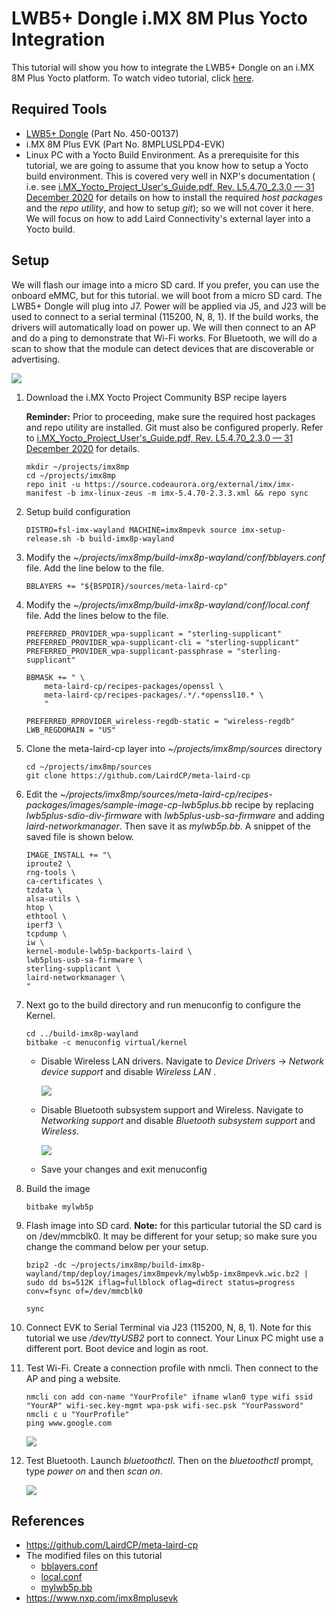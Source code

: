 # LWB5+ Dongle i.MX 8M Plus Yocto Integration



 This tutorial will show you how to integrate the LWB5+ Dongle on an i.MX 8M Plus Yocto platform. To watch video tutorial, click [here](https://youtu.be/Fo51VTsuSb4).

## Required Tools

   - [LWB5+ Dongle](https://www.lairdconnect.com/wireless-modules/wifi-modules-bluetooth/sterling-lwb5-plus-wifi-5-bluetooth-5-module) (Part No. 450-00137)
   - i.MX 8M Plus EVK (Part No. 8MPLUSLPD4-EVK)
   - Linux PC with a Yocto Build Environment. As a prerequisite for this tutorial, we are going to assume that you know how to setup a Yocto build environment. This is covered very well in NXP's documentation ( i.e. see [i.MX_Yocto_Project_User's_Guide.pdf, Rev. L5.4.70_2.3.0 — 31 December 2020](https://community.nxp.com/pwmxy87654/attachments/pwmxy87654/imx-processors/171785/1/i.MX_Yocto_Project_User's_Guide.pdf) for details on how to install the required *host packages* and the *repo utility*, and how to setup *git*); so we will not cover it here. We will focus on how to add Laird Connectivity's external layer into a Yocto build. 

## Setup

   We will flash our image into a micro SD card. If you prefer, you can use the onboard eMMC, but for this tutorial. we will boot from a micro SD card. The LWB5+ Dongle will plug into J7. Power will be applied via J5, and J23 will be used to connect to a serial terminal (115200, N, 8, 1). If the build works, the drivers will automatically load on power up. We will then connect to an AP and do a ping to demonstrate that Wi-Fi works. For Bluetooth, we will do a scan to show that the module can detect devices that are discoverable or advertising.

   ![](../images/dongle/Setup.PNG)

   

1. Download the i.MX Yocto Project Community BSP recipe layers

   **Reminder:** Prior to proceeding, make sure the required host packages and repo utility are installed. Git must also be configured properly. Refer to [i.MX_Yocto_Project_User's_Guide.pdf, Rev. L5.4.70_2.3.0 — 31 December 2020](https://community.nxp.com/pwmxy87654/attachments/pwmxy87654/imx-processors/171785/1/i.MX_Yocto_Project_User's_Guide.pdf) for details.

   ```
   mkdir ~/projects/imx8mp
   cd ~/projects/imx8mp
   repo init -u https://source.codeaurora.org/external/imx/imx-manifest -b imx-linux-zeus -m imx-5.4.70-2.3.3.xml && repo sync 
   ```

   

2. Setup build configuration

   ```
   DISTRO=fsl-imx-wayland MACHINE=imx8mpevk source imx-setup-release.sh -b build-imx8p-wayland 
   ```

   

3. Modify the *~/projects/imx8mp/build-imx8p-wayland/conf/bblayers.conf* file. Add the line below to the file.

   ```
   BBLAYERS += "${BSPDIR}/sources/meta-laird-cp" 
   ```

   

4. Modify the  *~/projects/imx8mp/build-imx8p-wayland/conf/local.conf* file.  Add the lines below to the file.

   ```
   PREFERRED_PROVIDER_wpa-supplicant = "sterling-supplicant" 
   PREFERRED_PROVIDER_wpa-supplicant-cli = "sterling-supplicant" 
   PREFERRED_PROVIDER_wpa-supplicant-passphrase = "sterling-supplicant" 
   
   BBMASK += " \ 
       meta-laird-cp/recipes-packages/openssl \ 
       meta-laird-cp/recipes-packages/.*/.*openssl10.* \ 
       "
   
   PREFERRED_RPROVIDER_wireless-regdb-static = "wireless-regdb" 
   LWB_REGDOMAIN = "US" 
   ```

   

5. Clone the meta-laird-cp layer into *~/projects/imx8mp/sources* directory

   ```
   cd ~/projects/imx8mp/sources
   git clone https://github.com/LairdCP/meta-laird-cp
   ```

   

6. Edit the *~/projects/imx8mp/sources/meta-laird-cp/recipes-packages/images/sample-image-cp-lwb5plus.bb* recipe by replacing *lwb5plus-sdio-div-firmware* with *lwb5plus-usb-sa-firmware* and adding *laird-networkmanager*. Then save it as *mylwb5p.bb*. A snippet of the saved file is shown below.

   ```
   IMAGE_INSTALL += "\ 
   iproute2 \ 
   rng-tools \ 
   ca-certificates \ 
   tzdata \ 
   alsa-utils \ 
   htop \ 
   ethtool \ 
   iperf3 \ 
   tcpdump \ 
   iw \ 
   kernel-module-lwb5p-backports-laird \ 
   lwb5plus-usb-sa-firmware \ 
   sterling-supplicant \ 
   laird-networkmanager \ 
   " 
   ```

   


7. Next go to the build directory and run menuconfig to configure the Kernel.

   ```
   cd ../build-imx8p-wayland 
   bitbake -c menuconfig virtual/kernel
   
   ```

   - Disable Wireless LAN drivers. Navigate to *Device Drivers* -> *Network device support* and disable *Wireless LAN* .

     

     ![](../images/dongle/wlan-kernel-setting.PNG)

     

   - Disable Bluetooth subsystem support and Wireless. Navigate to *Networking support* and disable *Bluetooth subsystem* *support* and *Wireless*.

     

     ![](../images/dongle/bt-wireless-kernel-setting.PNG)

     
     
   - Save your changes and exit menuconfig

     

8. Build the image

    ```
    bitbake mylwb5p
    ```

    

9. Flash image into SD card. **Note:** for this particular tutorial the SD card is on /dev/mmcblk0. It may be different for your setup; so make sure you change the command below per your setup.

    ```
    bzip2 -dc ~/projects/imx8mp/build-imx8p-wayland/tmp/deploy/images/imx8mpevk/mylwb5p-imx8mpevk.wic.bz2 | sudo dd bs=512K iflag=fullblock oflag=direct status=progress conv=fsync of=/dev/mmcblk0
    
    sync
    ```

    

10. Connect EVK to Serial Terminal via J23 (115200, N, 8, 1). Note for this tutorial we use */dev/ttyUSB2* port to connect. Your Linux PC might use a different port. Boot device and login as root.

    

11. Test Wi-Fi. Create a connection profile with nmcli. Then connect to the AP and ping a website.

     ```
     nmcli con add con-name "YourProfile" ifname wlan0 type wifi ssid "YourAP" wifi-sec.key-mgmt wpa-psk wifi-sec.psk "YourPassword" 
     nmcli c u "YourProfile" 
     ping www.google.com
     ```

     ![](../images/dongle/ping.png)

     

12. Test Bluetooth. Launch *bluetoothctl*. Then on the *bluetoothctl* prompt, type *power on* and then *scan on*.

     

     ![](../images/dongle/BTScan.png)

     

## References

- https://github.com/LairdCP/meta-laird-cp
- The modified files on this tutorial
  - [bblayers.conf](../src/dongle/bblayers.conf)
  - [local.conf](../src/dongle/local.conf)
  - [mylwb5p.bb](../src/dongle/mylwb5p.bb)
- https://www.nxp.com/imx8mplusevk